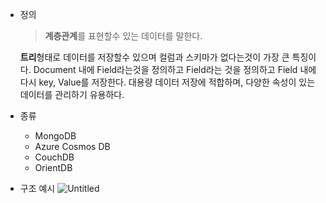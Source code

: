 - 정의

  > **계층관계**를 표현할수 있는 데이터를 말한다.

  **트리**형태로 데이터를 저장할수 있으며 컬럼과 스키마가 없다는것이 가장 큰 특징이다.
  Document 내에 Field라는것을 정의하고 Field라는 것을 정의하고 Field 내에 다시 key, Value를 저장한다. 대용량 데이터 저장에 적합하며, 다양한 속성이 있는 데이터를 관리하기 유용하다.

- 종류
  - MongoDB
  - Azure Cosmos DB
  - CouchDB
  - OrientDB
- 구조 예시
  ![Untitled](https://ravendb.net/wp-content/uploads/2021/04/beers-table-documents-1.png)
